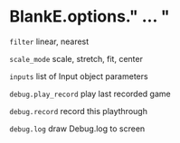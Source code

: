 # BlankE.options." ... "
`filter` linear, nearest

`scale_mode` scale, stretch, fit, center

`inputs` list of Input object parameters

`debug.play_record` play last recorded game

`debug.record` record this playthrough

`debug.log` draw Debug.log to screen